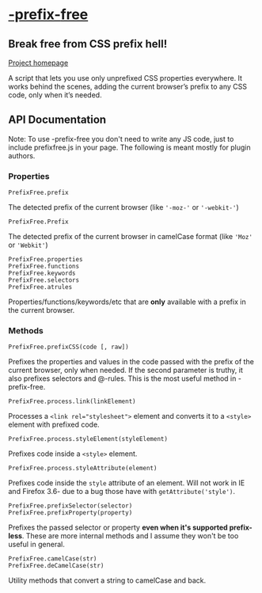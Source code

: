 # [-prefix-**free**](http://leaverou.github.com/prefixfree/)
## Break free from CSS prefix hell!

[Project homepage](http://leaverou.github.com/prefixfree/)

A script that lets you use only unprefixed CSS properties everywhere. 
It works behind the scenes, adding the current browser’s prefix to any CSS code, only when it’s needed.

## API Documentation
Note: To use -prefix-free you don't need to write any JS code, just to include prefixfree.js in your page. The following is meant mostly for plugin authors.

### Properties
	PrefixFree.prefix
The detected prefix of the current browser (like `'-moz-'` or `'-webkit-'`)

	PrefixFree.Prefix
The detected prefix of the current browser in camelCase format (like `'Moz'` or `'Webkit'`)

	PrefixFree.properties
	PrefixFree.functions
	PrefixFree.keywords
	PrefixFree.selectors
	PrefixFree.atrules
Properties/functions/keywords/etc that are **only** available with a prefix in the current browser.

### Methods
	PrefixFree.prefixCSS(code [, raw])
Prefixes the properties and values in the code passed with the prefix of the current browser, only when needed. If the second parameter is truthy, it also prefixes selectors and @-rules. This is the most useful method in -prefix-free.

	PrefixFree.process.link(linkElement)
Processes a `<link rel="stylesheet">` element and converts it to a `<style>` element with prefixed code.

	PrefixFree.process.styleElement(styleElement)
Prefixes code inside a `<style>` element.

	PrefixFree.process.styleAttribute(element)
Prefixes code inside the `style` attribute of an element. Will not work in IE and Firefox 3.6- due to a bug those have with `getAttribute('style')`.

	PrefixFree.prefixSelector(selector)
	PrefixFree.prefixProperty(property)
Prefixes the passed selector or property **even when it's supported prefix-less**. These are more internal methods and I assume they won't be too useful in general.

	PrefixFree.camelCase(str)
	PrefixFree.deCamelCase(str)
Utility methods that convert a string to camelCase and back.